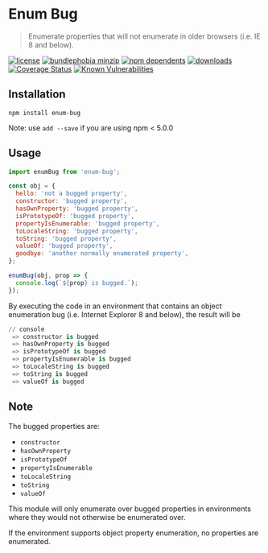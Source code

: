 # Enum Bug

> Enumerate properties that will not enumerate in older browsers (i.e. IE 8 and below).

[![license](https://badgen.net/badge/license/MIT/blue)](https://www.npmjs.com/package/enum-bug)
[![bundlephobia minzip](https://badgen.net/bundlephobia/minzip/enum-bug)](https://bundlephobia.com/result?p=enum-bug)
[![npm dependents](https://badgen.net/npm/dependents/enum-bug)](https://www.npmjs.com/package/enum-bug?activeTab=dependents)
[![downloads](https://badgen.net/npm/dt/enum-bug)](https://www.npmjs.com/package/enum-bug)
[![Coverage Status](https://coveralls.io/repos/github/MaximDevoir/enum-bug/badge.svg?branch=master)](https://coveralls.io/github/MaximDevoir/enum-bug?branch=master)
[![Known Vulnerabilities](https://snyk.io/test/github/MaximDevoir/enum-bug/badge.svg)](https://snyk.io/test/github/MaximDevoir/enum-bug)

## Installation

```shell
npm install enum-bug
```

Note: use `add --save` if you are using npm < 5.0.0

## Usage

```javascript
import enumBug from 'enum-bug';

const obj = {
  hello: 'not a bugged property',
  constructor: 'bugged property',
  hasOwnProperty: 'bugged property',
  isPrototypeOf: 'bugged property',
  propertyIsEnumerable: 'bugged property',
  toLocaleString: 'bugged property',
  toString: 'bugged property',
  valueOf: 'bugged property',
  goodbye: 'another normally enumerated property',
};

enumBug(obj, prop => {
  console.log(`${prop} is bugged.`);
});
```

By executing the code in an environment that contains an object enumeration bug (i.e. Internet Explorer 8 and below), the result will be

```python
// console
 => constructor is bugged
 => hasOwnProperty is bugged
 => isPrototypeOf is bugged
 => propertyIsEnumerable is bugged
 => toLocaleString is bugged
 => toString is bugged
 => valueOf is bugged
```

## Note

The bugged properties are:

- `constructor`
- `hasOwnProperty`
- `isPrototypeOf`
- `propertyIsEnumerable`
- `toLocaleString`
- `toString`
- `valueOf`

This module will only enumerate over bugged properties in environments where they would not otherwise be enumerated over.

If the environment supports object property enumeration, no properties are enumerated.
